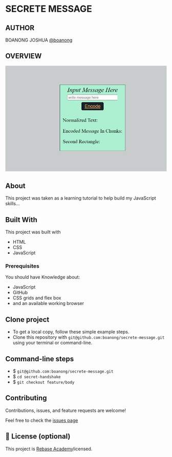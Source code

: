 # SECRETE MESSAGE

## AUTHOR
BOANONG JOSHUA 
[@boanong](https://github.com/boanong)

## OVERVIEW
  ![home page](assets/media/images/preview.PNG)


## About

This project was taken as a learning tutorial to help build my JavaScript skills...

## Built With
  This project was built with
- HTML
- CSS
- JavaScript

### Prerequisites

 You should have Knowledge about:
- JavaScript
- GitHub
- CSS grids and flex box
- and an available working browser

## Clone project

- To get a local copy, follow these simple example steps.
- Clone this repository with `git@github.com:boanong/secrete-message.git` using your terminal or command-line.

## Command-line steps

- $ `git@github.com:boanong/secrete-message.git`
- $ `cd secret-handshake`
- $ `git checkout feature/body`

## Contributing

Contributions, issues, and feature requests are welcome!

Feel free to check the [issues page](https://github.com/boanong/secrete-message/issues)

## 📝 License (optional)

This project is [Rebase Academy](./LICENSE)licensed.
